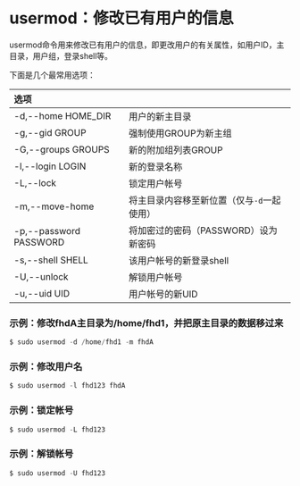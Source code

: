 usermod：修改已有用户的信息
================================================
usermod命令用来修改已有用户的信息，即更改用户的有关属性，如用户ID，主目录，用户组，登录shell等。

下面是几个最常用选项：

| 选项 |  |
| :------------- | :------------- |
| -d,--home HOME_DIR  | 用户的新主目录 |
| -g,--gid GROUP | 强制使用GROUP为新主组 |
| -G,--groups GROUPS | 新的附加组列表GROUP |
| -l,--login LOGIN | 新的登录名称 |
| -L,--lock | 锁定用户帐号 |
| -m,--move-home | 将主目录内容移至新位置（仅与`-d`一起使用）|
| -p,--password PASSWORD | 将加密过的密码（PASSWORD）设为新密码 |
| -s,--shell SHELL | 该用户帐号的新登录shell|
| -U,--unlock | 解锁用户帐号 |
| -u,--uid UID | 用户帐号的新UID |

### 示例：修改fhdA主目录为/home/fhd1，并把原主目录的数据移过来
```powershell
$ sudo usermod -d /home/fhd1 -m fhdA
```
### 示例：修改用户名
```powershell
$ sudo usermod -l fhd123 fhdA
```
### 示例：锁定帐号
```powershell
$ sudo usermod -L fhd123
```
### 示例：解锁帐号
```powershell
$ sudo usermod -U fhd123
```
